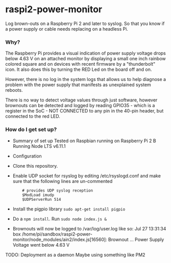# raspi2-power-monitor
Log brown-outs on a Raspberry Pi 2 and later to syslog.
So that you know if a power supply or cable needs replacing on
a headless Pi.

### Why? ###
The Raspberry Pi provides a visual indication of power supply
voltage drops below 4.63 V on an attached monitor by displaying a
small one inch rainbow colored square and on devices with recent
firmware by a "thunderbolt" icon. It also does this by turning the RED
Led on the board off and on.

However, there is no log in the system logs that allows us to help
diagnose a problem with the power supply that manifests as unexplained
system reboots.

There is no way to detect voltage values through just software, however
brownouts can be detected and logged by reading GPIO35 - which is a
register in the SoC - NOT CONNECTED to any pin in the 40-pin header, but
connected to the red LED.

### How do I get set up? ###

* Summary of set up
Tested on Raspbian running on Raspberry Pi 2 B
Running Node LTS v6.11.1

* Configuration
 - Clone this repository.
 - Enable UDP socket for rsyslog by editing /etc/rsyslogd.conf and make sure that the following lines are un-commented

    ```language
        # provides UDP syslog reception
        $ModLoad imudp
        $UDPServerRun 514
    ```
 - Install the pigpio library `sudo apt-get install pigpio`
 - Do a `npm install`.
Run `sudo node index.js &`

* Brownouts will now be logged to /var/log/user.log
like so:
Jul 27 13:31:34 box /home/pi/sandbox/raspi2-power-monitor/node_modules/ain2/index.js[16560]: Brownout ... Power Supply Voltage went below 4.63 V

TODO: Deployment as a daemon
Maybe using something like PM2
